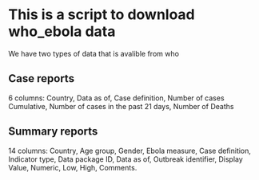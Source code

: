 # This is a script to download who_ebola data

We have two types of data that is avalible from who 

## Case reports
6 columns: Country, Data as of, Case definition, Number of cases Cumulative, Number of cases in the past 21 days, Number of Deaths

## Summary reports
14 columns: Country, Age group, Gender, Ebola measure, Case definition, Indicator type, Data package ID, Data as of, Outbreak identifier, Display Value, Numeric, Low, High, Comments.

 
